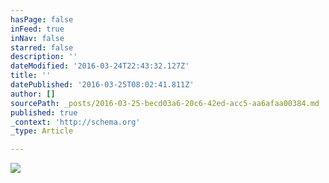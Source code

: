 ```yaml
---
hasPage: false
inFeed: true
inNav: false
starred: false
description: ''
dateModified: '2016-03-24T22:43:32.127Z'
title: ''
datePublished: '2016-03-25T08:02:41.811Z'
author: []
sourcePath: _posts/2016-03-25-becd03a6-20c6-42ed-acc5-aa6afaa00384.md
published: true
_context: 'http://schema.org'
_type: Article

---
```

![](https://the-grid-user-content.s3-us-west-2.amazonaws.com/a685c28c-8367-4506-b6c6-da9228246236.jpg)